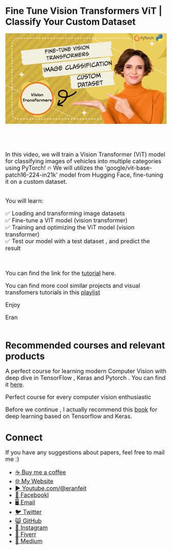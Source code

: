 # Fine Tune Vision Transformers ViT | Classify Your Custom Dataset

<p align="center">
  <img width="800" src="Fine-Tune Vision Transformers (ViT) to Classify Your Custom Dataset.png" "image">
</p>

##
<br/><br/> 

<font size= "4" >

In this video,  we will train a Vision Transformer (ViT) model for classifying images of vehicles into multiple categories using PyTorch! 🔥 
We will utilizes the 'google/vit-base-patch16-224-in21k' model from Hugging Face, fine-tuning it on a custom dataset.

<br/>
You will learn:

✅ Loading and transforming image datasets  <br/>
✅ Fine-tune a VIT model (vision transformer) <br/>
✅ Training and optimizing the ViT model (vision transformer) <br/>
✅ Test our model with a test dataset , and predict the result <br/>

<br/>

You can find the link for the [tutorial](https://youtu.be/EKFC-0yEN08) here. 

You can find more cool similar projects and visual transfomers tutorials in this [playlist](https://www.youtube.com/playlist?list=PLdkryDe59y4a2PRJda-Z7M7Sod7uQKT2d)

Enjoy

Eran
<br/><br/> 

</font>

# Recommended courses and relevant products 
<font size= "4" >

A perfect course for learning modern Computer Vision with deep dive in TensorFlow , Keras and Pytorch . You can find it [here](http://bit.ly/3HeDy1V).

Perfect course for every computer vision enthusiastic

Before we continue , I actually recommend this [book](https://amzn.to/3STWZ2N) for deep learning based on Tensorflow and Keras. 



</font>

# Connect

<font size= "4" >
If you have any suggestions about papers, feel free to mail me :)

- [☕ Buy me a coffee](https://ko-fi.com/eranfeit)
- [🌐 My Website](https://eranfeit.net)
- [▶️ Youtube.com/@eranfeit](https://www.youtube.com/channel/UCTiWJJhaH6BviSWKLJUM9sg)
- [🐙 Facebookl](https://www.facebook.com/groups/3080601358933585)
- [🖥️ Email](mailto:feitgemel@gmail.com)
- [🐦 Twitter](https://twitter.com/eran_feit )
- [😸 GitHub](https://github.com/feitgemel)
- [📸 Instagram](https://www.instagram.com/eran_feit/)
- [🤝 Fiverr ](https://www.fiverr.com/s/mB3Pbb)
- [📝 Medium ](https://medium.com/@feitgemel)


</font>

